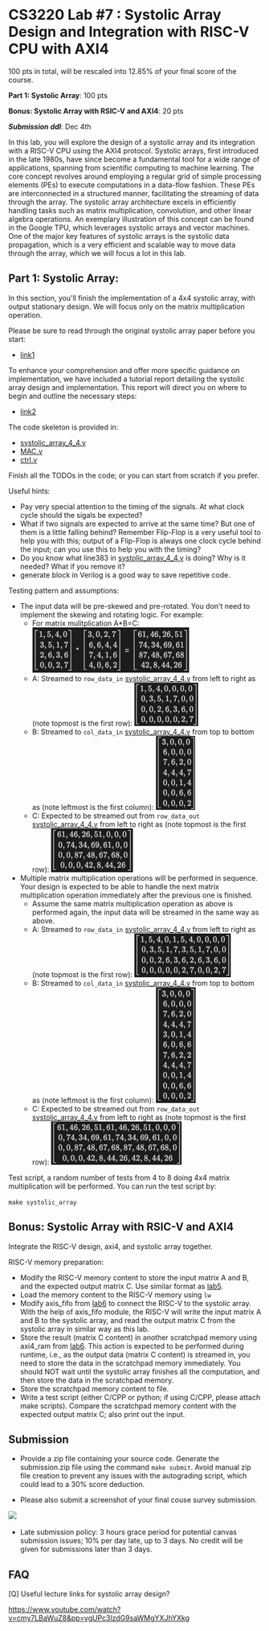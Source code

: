 # CS3220 Lab #7 : Systolic Array Design and Integration with RISC-V CPU with AXI4

100 pts in total, will be rescaled into 12.85% of your final score of the course.  

**Part 1: Systolic Array**: 100 pts

**Bonus: Systolic Array with RSIC-V and AXI4**: 20 pts

***Submission ddl***: Dec 4th

In this lab, you will explore the design of a systolic array and its integration with a RISC-V CPU using the AXI4 protocol. Systolic arrays, first introduced in the late 1980s, have since become a fundamental tool for a wide range of applications, spanning from scientific computing to machine learning. The core concept revolves around employing a regular grid of simple processing elements (PEs) to execute computations in a data-flow fashion. These PEs are interconnected in a structured manner, facilitating the streaming of data through the array. The systolic array architecture excels in efficiently handling tasks such as matrix multiplication, convolution, and other linear algebra operations. An exemplary illustration of this concept can be found in the Google TPU, which leverages systolic arrays and vector machines. One of the major key features of systolic arrays is the systolic data propagation, which is a very efficient and scalable way to move data through the array, which we will focus a lot in this lab.

## Part 1: Systolic Array:

In this section, you'll finish the implementation of a 4x4 systolic array, with output stationary design. We will focus only on the matrix multiplication operation. 

Please be sure to read through the original systolic array paper before you start: 

- [link1](https://www.princeton.edu/~kung/papers_pdf/New%20Folder/VLSI%20Array%20Processors.pdf) 

To enhance your comprehension and offer more specific guidance on implementation, we have included a tutorial report detailing the systolic array design and implementation. This report will direct you on where to begin and outline the necessary steps:
- [link2](CS3220_systolic_array_luke_zhang.pdf)

The code skeleton is provided in: 
- [systolic_array_4_4.v](systolic_array_4_4.v)
- [MAC.v](MAC.v)
- [ctrl.v](ctrl.v)

Finish all the TODOs in the code; or you can start from scratch if you prefer.

Useful hints:
- Pay very special attention to the timing of the signals. At what clock cycle should the sigals be expected?
- What if two signals are expected to arrive at the same time? But one of them is a little falling behind? Remember Flip-Flop is a very useful tool to help you with this; output of a Flip-Flop is always one clock cycle behind the input; can you use this to help you with the timing?
- Do you know what line383 in [systolic_array_4_4.v](systolic_array_4_4.v) is doing? Why is it needed? What if you remove it?
- generate block in Verilog is a good way to save repetitive code.



Testing pattern and assumptions:
- The input data will be pre-skewed and pre-rotated. You don't need to implement the skewing and rotating logic. For example:
    - For matrix mulitplication A*B=C: 
![Alt text](imgs/m1.png)
    - A: Streamed to ```row_data_in``` [systolic_array_4_4.v](systolic_array_4_4.v) from left to right as (note topmost is the first row): ![Alt text](imgs/m2.png)
    - B: Streamed to ```col_data_in``` [systolic_array_4_4.v](systolic_array_4_4.v) from top to bottom as (note leftmost is the first column): ![Alt text](imgs/m3.png)
    - C: Expected to be streamed out from ```row_data_out``` [systolic_array_4_4.v](systolic_array_4_4.v) from left to right as (note topmost is the first row): ![Alt text](imgs/m4.png)
- Multiple matrix multiplication operations will be performed in sequence. Your design is expected to be able to handle the next matrix multiplication operation immediately after the previous one is finished.
    - Assume the same matrix multiplication operation as above is performed again, the input data will be streamed in the same way as above.
    - A: Streamed to ```row_data_in``` [systolic_array_4_4.v](systolic_array_4_4.v) from left to right as (note topmost is the first row): ![Alt text](imgs/m5.png)
    - B: Streamed to ```col_data_in``` [systolic_array_4_4.v](systolic_array_4_4.v) from top to bottom as (note leftmost is the first column): ![Alt text](imgs/m6.png)
    - C: Expected to be streamed out from ```row_data_out``` [systolic_array_4_4.v](systolic_array_4_4.v) from left to right as (note topmost is the first row): ![Alt text](imgs/m7.png)

Test script, a random number of tests from 4 to 8 doing 4x4 matrix multiplication will be performed. You can run the test script by:

```make systolic_array```




## Bonus: Systolic Array with RSIC-V and AXI4

Integrate the RISC-V design, axi4, and systolic array together.

RISC-V memory preparation:
- Modify the RISC-V memory content to store the input matrix A and B, and the expected output matrix C. Use similar format as [lab5](https://github.com/gt-cs3220-23fall/cs3220-labs/blob/master/lab5/test/part7/alutest2.S).
- Load the memory content to the RISC-V memory using ```lw```
- Modify axis_fifo from [lab6](https://github.com/gt-cs3220-23fall/cs3220-labs/blob/master/lab6/axis_data_fifo.v) to connect the RISC-V to the systolic array. With the help of axis_fifo module, the RISC-V will write the input matrix A and B to the systolic array, and read the output matrix C from the systolic array in similar way as this lab.
- Store the result (matrix C content) in another scratchpad memory using axi4_ram from [lab6](https://github.com/gt-cs3220-23fall/cs3220-labs/blob/master/lab6/axi4_ram.v). This action is expected to be performed during runtime, i.e., as the output data (matrix C content) is streamed in, you need to store the data in the scratchpad memory immediately. You should NOT wait until the systolic array finishes all the computation, and then store the data in the scratchpad memory.
- Store the scratchpad memory content to file.
- Write a test script (either C/CPP or python; if using C/CPP, please attach make scripts). Compare the scratchpad memory content with the expected output matrix C; also print out the input. 

## Submission

+ Provide a zip file containing your source code. Generate the submission.zip file using the command `make submit`. Avoid manual zip file creation to prevent any issues with the autograding script, which could lead to a 30% score deduction.
* Please also submit a screenshot of your final couse survey submission. 

![](imgs/survey_submission.png)

* Late submission policy: 3 hours grace period for potential canvas submission issues; 10% per day late, up to 3 days. No credit will be given for submissions later than 3 days.




## FAQ 
[Q] Useful lecture links for systolic array design?

https://www.youtube.com/watch?v=cmy7LBaWuZ8&pp=ygUPc3lzdG9saWMgYXJhYXkg 

